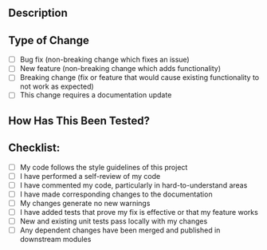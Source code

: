 <!--
Thank you for contributing to our project! Please follow our branching strategy:

1. Feature branches must be created from `dev`
2. PRs to `dev` can only come from feature branches
3. PRs to `release` can only come from `dev`
4. PRs to `main` can only come from `release`

Before submitting this PR, please verify:
- [ ] My branch was created from the correct base branch
- [ ] I've followed the project's branching strategy
- [ ] I've tested my changes locally
- [ ] My code follows the project's style guidelines
-->

## Description

<!-- Please include a summary of the changes and the related issue. Please also include relevant motivation and context. -->

## Type of Change

<!-- Please delete options that are not relevant. -->

- [ ] Bug fix (non-breaking change which fixes an issue)
- [ ] New feature (non-breaking change which adds functionality)
- [ ] Breaking change (fix or feature that would cause existing functionality to not work as expected)
- [ ] This change requires a documentation update

## How Has This Been Tested?

<!-- Please describe the tests that you ran to verify your changes. Provide instructions so we can reproduce. -->

## Checklist:

- [ ] My code follows the style guidelines of this project
- [ ] I have performed a self-review of my code
- [ ] I have commented my code, particularly in hard-to-understand areas
- [ ] I have made corresponding changes to the documentation
- [ ] My changes generate no new warnings
- [ ] I have added tests that prove my fix is effective or that my feature works
- [ ] New and existing unit tests pass locally with my changes
- [ ] Any dependent changes have been merged and published in downstream modules
